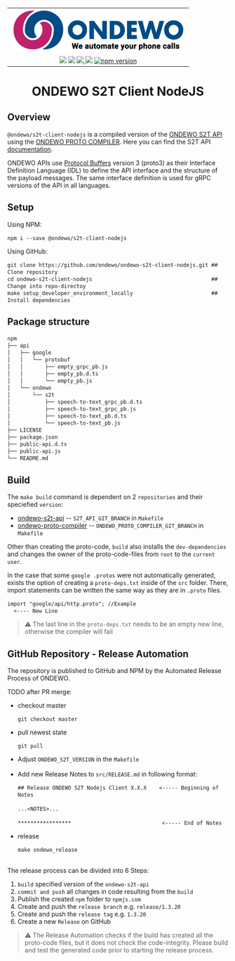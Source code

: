 <div align="center">
  <table>
    <tr>
      <td>
        <a href="https://ondewo.com/en/products/natural-language-understanding/">
            <img width="400px" src="https://raw.githubusercontent.com/ondewo/ondewo-logos/master/ondewo_we_automate_your_phone_calls.png"/>
        </a>
      </td>
    </tr>
    <tr>
       <td align="center">
          <a href="https://www.linkedin.com/company/ondewo "><img width="40px" src="https://cdn-icons-png.flaticon.com/512/3536/3536505.png"></a>
          <a href="https://www.facebook.com/ondewo"><img width="40px" src="https://cdn-icons-png.flaticon.com/512/733/733547.png"></a>
          <a href="https://twitter.com/ondewo"><img width="40px" src="https://cdn-icons-png.flaticon.com/512/733/733579.png"> </a>
          <a href="https://www.instagram.com/ondewo.ai/"><img width="40px" src="https://cdn-icons-png.flaticon.com/512/174/174855.png"></a>
          <a href="https://badge.fury.io/js/%40ondewo%2Fs2t-client-nodejs"><img src="https://badge.fury.io/js/%40ondewo%2Fs2t-client-nodejs.svg" alt="npm version" height="32"></a>
       </td>
    </tr>
  </table>
  <h1 align="center">
    ONDEWO S2T Client NodeJS
  </h1>
</div>

## Overview

`@ondewo/s2t-client-nodejs` is a compiled version of the [ONDEWO S2T API](https://github.com/ondewo/ondewo-s2t-api) using the [ONDEWO PROTO COMPILER](https://github.com/ondewo/ondewo-proto-compiler). Here you can find the S2T API [documentation](https://ondewo.github.io).

ONDEWO APIs use [Protocol Buffers](https://github.com/google/protobuf) version 3 (proto3) as their Interface Definition Language (IDL) to define the API interface and the structure of the payload messages. The same interface definition is used for gRPC versions of the API in all languages.

## Setup

Using NPM:

```shell
npm i --save @ondewo/s2t-client-nodejs
```

Using GitHub:

```shell
git clone https://github.com/ondewo/ondewo-s2t-client-nodejs.git ## Clone repository
cd ondewo-s2t-client-nodejs                                      ## Change into repo-directoy
make setup_developer_environment_locally                         ## Install dependencies
```
## Package structure
```
npm
├── api
│   ├── google
│   │   └── protobuf
│   │       ├── empty_grpc_pb.js
│   │       ├── empty_pb.d.ts
│   │       └── empty_pb.js
│   └── ondewo
│       └── s2t
│           ├── speech-to-text_grpc_pb.d.ts
│           ├── speech-to-text_grpc_pb.js
│           ├── speech-to-text_pb.d.ts
│           └── speech-to-text_pb.js
├── LICENSE
├── package.json
├── public-api.d.ts
├── public-api.js
└── README.md
```
[comment]: <> (START OF GITHUB README)
## Build

The `make build` command is dependent on 2 `repositories` and their speciefied `version`:
  - [ondewo-s2t-api](https://github.com/ondewo/ondewo-s2t-api) -- `S2T_API_GIT_BRANCH` in `Makefile`
  - [ondewo-proto-compiler](https://github.com/ondewo/ondewo-proto-compiler) -- `ONDEWO_PROTO_COMPILER_GIT_BRANCH` in `Makefile`

Other than creating the proto-code, `build` also installs the `dev-dependencies` and changes the owner of the proto-code-files from `root` to the `current user`.

In the case that some `google .protos` were not automatically generated, exists the option of creating a `proto-deps.txt` inside of the `src` folder. There, import statements can be written the same way as they are in `.proto` files.
  ```
  import "google/api/http.proto"; //Example
    <---- New Line
  ```
> :warning: The last line in the `proto-deps.txt` needs to be an empty new line, otherwise the compiler will fail

## GitHub Repository - Release Automation

The repository is published to GitHub and NPM by the Automated Release Process of ONDEWO.

TODO after PR merge:
- checkout master
  ```shell
  git checkout master
  ```
- pull newest state
  ```shell
  git pull
  ```
- Adjust `ONDEWO_S2T_VERSION` in the `Makefile` <br><br>
- Add new Release Notes to `src/RELEASE.md` in following format:
  ```
  ## Release ONDEWO S2T Nodejs Client X.X.X    <----- Beginning of Notes

  ...<NOTES>...

  *****************                             <----- End of Notes
  ```
- release
  ```shell
  make ondewo_release
  ```
<br>
The release process can be divided into 6 Steps:

1. `build` specified version of the `ondewo-s2t-api`
2. `commit and push` all changes in code resulting from the `build`
3. Publish the created `npm` folder to `npmjs.com`
4. Create and push the `release branch` e.g. `release/1.3.20`
5. Create and push the `release tag` e.g. `1.3.20`
6. Create a new `Release` on GitHub

> :warning:  The Release Automation checks if the build has created all the proto-code files, but it does not check the code-integrity. Please build and test the generated code prior to starting the release process.


[comment]: <> (END OF GITHUB README)
